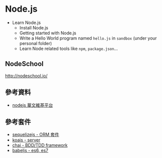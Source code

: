 # Node.js

* Learn Node.js
  * Install Node.js
  * Getting started with Node.js
  * Write a Hello World program named `hello.js` in `sandbox` (under your personal folder)
  * Learn Node related tools like `npm`, `package.json`...

## NodeSchool

http://nodeschool.io/

## 參考資料

* [nodejs 華文維基平台](https://sites.google.com/site/nodejswikiinchinese/)

## 參考套件

* [sequelizejs - ORM 套件](http://docs.sequelizejs.com/en/latest/)
* [koajs - server](http://koajs.com/)
* [chai - BDD/TDD framework](http://chaijs.com/guide/styles/)
* [babeljs - es6, es7](https://babeljs.io/docs/learn-es2015/)
